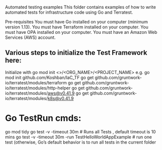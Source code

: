 Automated testing examples
This folder contains examples of how to write automated tests for infrastructure code using Go and Terratest.

Pre-requisites
You must have Go installed on your computer (minimum version 1.13).
You must have Terraform installed on your computer.
You must have OPA installed on your computer.
You must have an Amazon Web Services (AWS) account.

Various steps to initialize the Test Framework here:
----------------------------------------------------
Initialize with go mod init <<repositorypath>>/<ORG_NAME>/<PROJECT_NAME> e.g. go mod init github.com/Koshban/IaC_TF
go get github.com/gruntwork-io/terratest/modules/terraform
go get github.com/gruntwork-io/terratest/modules/http-helper
go get github.com/gruntwork-io/terratest/modules/aws@v0.41.9
go get github.com/gruntwork-io/terratest/modules/k8s@v0.41.9

# Go TestRun cmds:
go mod tidy
go test -v -timeout 30m  # Runs all Tests , default timeout is 10 mins
go test -v -timeout 30m -run TestHelloWorldAppExample # run one test (otherwise, Go’s default behavior is to run all tests in the current folder
